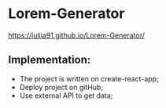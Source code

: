 # Lorem-Generator
https://iuliia91.github.io/Lorem-Generator/

## Implementation:
* The project is written on create-react-app;
* Deploy project on gitHub;
* Use external API to get data;
